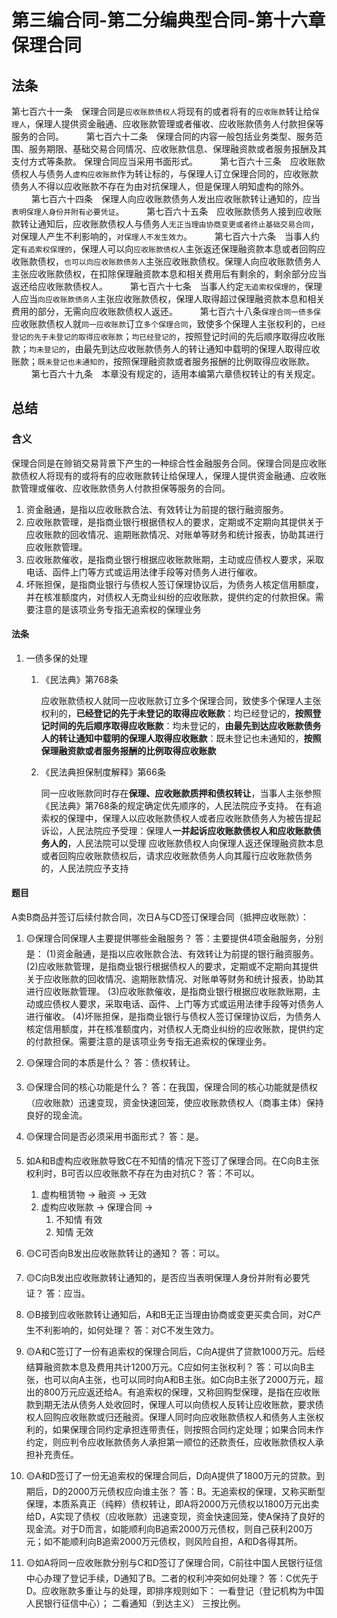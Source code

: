 # 第三编合同-第二分编典型合同-第十六章保理合同

## 法条

第七百六十一条　保理合同是`应收账款债权人`将现有的或者将有的`应收账款`转让给`保理人`，保理人提供资金融通、应收账款管理或者催收、应收账款债务人付款担保等服务的合同。
　　
第七百六十二条　保理合同的内容一般包括业务类型、服务范围、服务期限、基础交易合同情况、应收账款信息、保理融资款或者服务报酬及其支付方式等条款。
保理合同应当采用书面形式。
　　
第七百六十三条　应收账款债权人与债务人`虚构应收账款`作为转让标的，与保理人订立保理合同的，应收账款债务人不得以应收账款不存在为由对抗保理人，但是保理人明知虚构的除外。
　　
第七百六十四条　保理人向应收账款债务人发出应收账款转让通知的，应当`表明保理人身份并附有必要凭证`。
　　
第七百六十五条　应收账款债务人接到应收账款转让通知后，应收账款债权人与债务人`无正当理由协商变更或者终止基础交易合同`，对保理人产生不利影响的，`对保理人不发生效力`。
　　
第七百六十六条　当事人约定`有追索权保理的`，保理人可以向`应收账款债权人`主张返还保理融资款本息或者回购应收账款债权，`也可以向应收账款债务人`主张应收账款债权。保理人向应收账款债务人主张应收账款债权，在扣除保理融资款本息和相关费用后有剩余的，剩余部分应当返还给应收账款债权人。
　　
第七百六十七条　当事人约定`无追索权保理的`，保理人应当`向应收账款债务人`主张应收账款债权，保理人取得超过保理融资款本息和相关费用的部分，无需向应收账款债权人返还。
　　
第七百六十八条`保理合同一债多保`　应收账款债权人就`同一应收账款`订立`多个保理合同`，致使多个保理人主张权利的，`已经登记的先于未登记的取得应收账款`；`均已经登记的`，按照登记时间的先后顺序取得应收账款；`均未登记的`，由最先到达应收账款债务人的转让通知中载明的保理人取得应收账款；`既未登记也未通知的`，按照保理融资款或者服务报酬的比例取得应收账款。
　　
第七百六十九条　本章没有规定的，适用本编第六章债权转让的有关规定。

## 总结

### 含义
保理合同是在赊销交易背景下产生的一种综合性金融服务合同。保理合同是应收账款债权人将现有的或将有的应收账款转让给保理人，保理人提供资金融通、应收账款管理或催收、应收账款债务人付款担保等服务的合同。

1. 资金融通，是指以应收账款合法、有效转让为前提的银行融资服务。
2. 应收账款管理，是指商业银行根据债权人的要求，定期或不定期向其提供关于应收账款的回收情况、逾期账款情况、对账单等财务和统计报表，协助其进行应收账款管理。
3. 应收账款催收，是指商业银行根据应收账款账期，主动或应债权人要求，采取电话、函件上门等方式或运用法律手段等对债务人进行催收。
4. 坏账担保，是指商业银行与债权人签订保理协议后，为债务人核定信用额度，并在核准额度内，对债权人无商业纠纷的应收账款，提供约定的付款担保。需要注意的是该项业务专指无追索权的保理业务



#### 法条
1. 一债多保的处理
    1. 《民法典》第768条

        应收账款债权人就同一应收账款订立多个保理合同，致使多个保理人主张权利的，**已经登记的先于未登记的取得应收账款**：均已经登记的，**按照登记时间的先后顺序取得应收账款**：均未登记的，**由最先到达应收账款债务人的转让通知中载明的保理人取得应收账款**：既未登记也未通知的，**按照保理融资款或者服务报酬的比例取得应收账款**

    2. 《民法典担保制度解释》第66条

        同一应收账款同时存在**保理、应收账款质押和债权转让**，当事人主张参照《民法典》第768条的规定确定优先顺序的，人民法院应予支持。
        在有追索权的保理中，保理人以应收账款债权人或者应收账款债务人为被告提起诉讼，人民法院应予受理：保理人**一并起诉应收账款债权人和应收账款债务人的**，人民法院可以受理
        应收账款债权人向保理人返还保理融资款本息或者回购应收账款债权后，请求应收账款债务人向其履行应收账款债务的，人民法院应予支持

#### 题目
A卖B商品并签订后续付款合同，次日A与CD签订保理合同（抵押应收账款）：

1. 🟡保理合同保理人主要提供哪些金融服务？
答：主要提供4项金融服务，分别是：
(1)资金融通，是指以应收账款合法、有效转让为前提的银行融资服务。
(2)应收账款管理，是指商业银行根据债权人的要求，定期或不定期向其提供关于应收账款的回收情况、逾期账款情况、对账单等财务和统计报表，协助其进行应收账款管理。
(3)应收账款催收，是指商业银行根据应收账款账期，主动或应债权人要求，采取电话、函件、上门等方式或运用法律手段等对债务人进行催收。
(4)坏账担保，是指商业银行与债权人签订保理协议后，为债务人核定信用额度，并在核准额度内，对债权人无商业纠纷的应收账款，提供约定的付款担保。需要注意的是该项业务专指无追索权的保理业务。
2. 🟡保理合同的本质是什么？
答：债权转让。
3. 🟡保理合同的核心功能是什么？
答：在我国，保理合同的核心功能就是债权（应收账款）迅速变现，资金快速回笼，使应收账款债权人（商事主体）保持良好的现金流。
4. 🟡保理合同是否必须采用书面形式？
答：是。
5. 如A和B虚构应收账款导致C在不知情的情况下签订了保理合同。在C向B主张权利时，B可否以应收账款不存在为由对抗C？
    答：不可以。

    1. 虚构租赁物 -> 融资 -> 无效
    2. 虚构应收账款 -> 保理合同 -> 
        1. 不知情 有效
        2. 知情 无效

6. 🟡C可否向B发出应收账款转让的通知？
答：可以。
7. 🟡C向B发出应收账款转让通知的，是否应当表明保理人身份并附有必要凭证？
答：应当。
8. 🟡B接到应收账款转让通知后，A和B无正当理由协商或变更买卖合同，对C产生不利影响的，如何处理？
答：对C不发生效力。
9. 🟡A和C签订了一份有追索权的保理合同后，C向A提供了贷款1000万元。后经结算融资款本息及费用共计1200万元。C应如何主张权利？
答：可以向B主张，也可以向A主张，也可以同时向A和B主张。如C向B主张了2000万元，超出的800万元应返还给A。有追索权的保理，又称回购型保理，是指在应收账款到期无法从债务人处收回时，保理人可以向债权人反转让应收账款，要求债权人回购应收账款或归还融资。保理人同时向应收账款债权人和债务人主张权利的，如果保理合同约定承担连带责任，则按照合同约定处理；如果合同未作约定，则应判令应收账款债务人承担第一顺位的还款责任，应收账款债权人承担补充责任。
10. 🟡A和D签订了一份无追索权的保理合同后，D向A提供了1800万元的贷款。到期后，D的2000万元债权应向谁主张？
答：B。无追索权的保理，又称买断型保理，本质系真正（纯粹）债权转让，即A将2000万元债权以1800万元出卖给D，A实现了债权（应收账款）迅速变现，资金快速回笼，使A保持了良好的现金流。对于D而言，如能顺利向B追索2000万元债权，则自己获利200万元；如不能顺利向B追索2000万元债权，则风险自担，A和D各得其所。
11. 🟡如A将同一应收账款分别与C和D签订了保理合同，C前往中国人民银行征信中心办理了登记手续，D通知了B。二者的权利冲突如何处理？
答：C优先于D。应收账款多重让与的处理，即排序规则如下：
一看登记（登记机构为中国人民银行征信中心）；
二看通知（到达主义）
三按比例。










